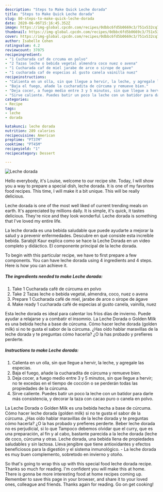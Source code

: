 ```yaml
---
description: "Steps to Make Quick Leche dorada"
title: "Steps to Make Quick Leche dorada"
slug: 80-steps-to-make-quick-leche-dorada
date: 2020-06-06T15:16:45.352Z
image: https://img-global.cpcdn.com/recipes/0dbbc6fd5b0669c3/751x532cq70/leche-dorada-foto-principal.jpg
thumbnail: https://img-global.cpcdn.com/recipes/0dbbc6fd5b0669c3/751x532cq70/leche-dorada-foto-principal.jpg
cover: https://img-global.cpcdn.com/recipes/0dbbc6fd5b0669c3/751x532cq70/leche-dorada-foto-principal.jpg
author: Isabelle Cohen
ratingvalue: 4.2
reviewcount: 37075
recipeingredient:
- "1 Cucharada caf de crcuma en polvo"
- "2 Tazas leche o bebida vegetal almendra coco nuez o avena"
- "1 Cucharada caf de miel jarabe de arce o sirope de gave"
- "1 cucharada caf de especias al gusto canela vainilla nuez"
recipeinstructions:
- "Calienta en un olla, sin que llegue a hervir, la leche, y agregale las especias."
- "Baja el fuego, añade la cucharadita de cúrcuma y remueve bien."
- "Deja cocer, a fuego medio entre 3 y 5 minutos, sin que llegue a hervir; no te excedas en el tiempo de cocción o se perderán todas las propiedades de la cúrcuma."
- "Sirve caliente. Puedes batir un poco la leche con un batidor para darle más consistencia, y decorar la taza con cacao puro o canela en polvo."
categories:
- Recipe
tags:
- leche
- dorada

katakunci: leche dorada 
nutrition: 289 calories
recipecuisine: American
preptime: "PT37M"
cooktime: "PT45M"
recipeyield: "1"
recipecategory: Dessert

---
```



![Leche dorada](https://img-global.cpcdn.com/recipes/0dbbc6fd5b0669c3/751x532cq70/leche-dorada-foto-principal.jpg)

Hello everybody, it's Louise, welcome to our recipe site. Today, I will show you a way to prepare a special dish, leche dorada. It is one of my favorites food recipes. This time, I will make it a bit unique. This will be really delicious.

Leche dorada is one of the most well liked of current trending meals on earth. It's appreciated by millions daily. It is simple, it's quick, it tastes delicious. They're nice and they look wonderful. Leche dorada is something that I've loved my entire life.

La leche dorada es una bebida saludable que puede ayudarte a mejorar la salud y a prevenir enfermedades. Descubre en qué consiste esta increíble bebida. Sarabjit Kaur explica como se hace la Leche Dorada en un video completo y didáctico. El componente principal de la leche dorada.


To begin with this particular recipe, we have to first prepare a few components. You can have leche dorada using 4 ingredients and 4 steps. Here is how you can achieve it.

<!--inarticleads1-->

##### The ingredients needed to make Leche dorada:

1. Take 1 Cucharada café de cúrcuma en polvo
1. Take 2 Tazas leche o bebida vegetal, almendra, coco, nuez o avena
1. Prepare 1 Cucharada café de miel, jarabe de arce o sirope de ágave
1. Make ready 1 cucharada café de especias al gusto canela, vainilla, nuez


Esta leche dorada es ideal para calentar los fríos días de invierno. Puede ayudar a relajarse y a combatir el insomnio. La Leche Dorada o Golden Milk es una bebida hecha a base de cúrcuma. Cómo hacer leche dorada (golden milk) si no te gusta el sabor de la cúrcuma. ¿Has oído hablar maravillas de la leche dorada y te preguntas cómo hacerla? ¿O la has probado y prefieres perderte. 

<!--inarticleads2-->

##### Instructions to make Leche dorada:

1. Calienta en un olla, sin que llegue a hervir, la leche, y agregale las especias.
1. Baja el fuego, añade la cucharadita de cúrcuma y remueve bien.
1. Deja cocer, a fuego medio entre 3 y 5 minutos, sin que llegue a hervir; no te excedas en el tiempo de cocción o se perderán todas las propiedades de la cúrcuma.
1. Sirve caliente. Puedes batir un poco la leche con un batidor para darle más consistencia, y decorar la taza con cacao puro o canela en polvo.


La Leche Dorada o Golden Milk es una bebida hecha a base de cúrcuma. Cómo hacer leche dorada (golden milk) si no te gusta el sabor de la cúrcuma. ¿Has oído hablar maravillas de la leche dorada y te preguntas cómo hacerla? ¿O la has probado y prefieres perderte. Beber leche dorada no es perjudicial, si lo que Tampoco debemos olvidar que el curry, que es una preparación, al fin y al cabo, bastante parecida a la leche dorada (leche de coco, cúrcuma y otras. Leche dorada, una bebida llena de propiedades saludables y sin lactosa. Lleva jengibre que tiene antioxidantes y efectos beneficiosos para la digestión y el sistema inmunológico. - La leche dorada es muy buen complemento, sobretodo en invierno y otoño. 

So that's going to wrap this up with this special food leche dorada recipe. Thanks so much for reading. I'm confident you will make this at home. There is gonna be more interesting food at home recipes coming up. Remember to save this page in your browser, and share it to your loved ones, colleague and friends. Thanks again for reading. Go on get cooking!
